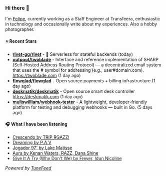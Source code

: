 ### Hi there 👋

I'm [Felipe](https://felipevm.com), currently working as a Staff Engineer at Transfeera, enthusiastic in technology and occasionally write about my experiences. Also a hobby photographer.

#### ⭐ Recent Stars
- **[rivet-gg/rivet](https://github.com/rivet-gg/rivet)** - 🔩 Serverless for stateful backends (today)
- **[outpoot/twoblade](https://github.com/outpoot/twoblade)** - Interface and reference implementation of SHARP (Self-Hosted Address Routing Protocol) — a decentralized email system that uses the # symbol for addressing (e.g., user#domain.com). https://twoblade.com (1 day ago)
- **[flowglad/flowglad](https://github.com/flowglad/flowglad)** - Open source payments &#43; billing infrastructure (1 day ago)
- **[deskmatik/deskmatik](https://github.com/deskmatik/deskmatik)** - Open source smart desk controller https://deskmatik.com (1 day ago)
- **[muliswilliam/webhook-tester](https://github.com/muliswilliam/webhook-tester)** - A lightweight, developer-friendly platform for testing and debugging webhooks — built in Go. (5 days ago)

#### 🎧 What I have been listening
- [Crescendo by TRIP RGAZZI](https://open.spotify.com/track/3YyiGgEy03Pr8MFy3apUE9)
- [Dreaming by P.A.V](https://open.spotify.com/track/0XHJg1cyDG1qSdhg4rM57r)
- [Jogador 97&#39; by Lake Matisse](https://open.spotify.com/track/6NiIAfjp4sT0j4oLY9DIIF)
- [Aura by Kenan Waters, RAZZ, Dana Shine](https://open.spotify.com/track/1ukAANe8L05RmjCmICPSLq)
- [Give It A Try (Why Don&#39;t We) by Freyer, Idun Nicoline](https://open.spotify.com/track/0zd56qb1rPeB5kyWZKGZbX)

_Powered by [TuneFeed](https://tunefeed.app?ref=github.com)_
